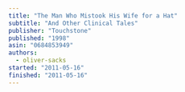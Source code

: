 ```yaml
---
title: "The Man Who Mistook His Wife for a Hat"
subtitle: "And Other Clinical Tales"
publisher: "Touchstone"
published: "1998"
asin: "0684853949"
authors:
  - oliver-sacks
started: "2011-05-16"
finished: "2011-05-16"
---
```

